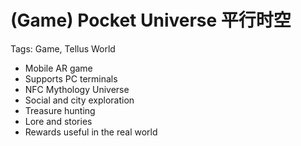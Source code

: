# (Game) Pocket Universe 平行时空

Tags: Game, Tellus World

* Mobile AR game
* Supports PC terminals
* NFC Mythology Universe
* Social and city exploration
* Treasure hunting
* Lore and stories
* Rewards useful in the real world